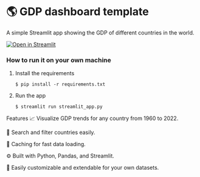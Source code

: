 # :earth_americas: GDP dashboard template

A simple Streamlit app showing the GDP of different countries in the world.

[![Open in Streamlit](https://static.streamlit.io/badges/streamlit_badge_black_white.svg)](https://gdp-dashboard-template.streamlit.app/)

### How to run it on your own machine

1. Install the requirements

   ```
   $ pip install -r requirements.txt
   ```

2. Run the app

   ```
   $ streamlit run streamlit_app.py
   ```

Features
📈 Visualize GDP trends for any country from 1960 to 2022.

🔎 Search and filter countries easily.

🧠 Caching for fast data loading.

⚙️ Built with Python, Pandas, and Streamlit.

📁 Easily customizable and extendable for your own datasets.
